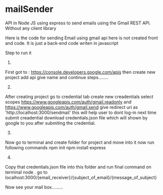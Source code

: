 # mailSender
API in Node JS using express to send emails using the Gmail REST API. Without any client library

Here is the code for sending Email using gmail api
here is not created front and code. It is just a back-end code writen in javascript

Step to run it

1.
First got to : https://console.developers.google.com/apis
then create new project add api give name and continue steps........

2.
After creating project go to credential tab
create new creadentials select scopes https://www.googleapis.com/auth/gmail.readonly and https://www.googleapis.com/auth/gmail.send
give redirect uri as 'http://localhost:3000/sendmail' this will help user to dont log-in next time
submit creadential
download credentials.json file which will shown by google to you after submiting the credential.

3.
Now go to terminal and create folder for project and move into it 
now run following commands
npm init
npm install express

4.
Copy that credentials.json file into this folder
and run final command on terminal
node .
go to localhost:3000/{email_receiver}/{subject_of_email}/{message_of_subject}

Now see your mail box.........
